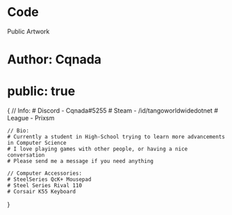 # Code
Public Artwork

# Author: Cqnada
# public: true

{
    // Info:
    # Discord - Cqnada#5255
    # Steam - /id/tangoworldwidedotnet
    # League - Prixsm
 
    // Bio:
    # Currently a student in High-School trying to learn more advancements in Computer Science
    # I love playing games with other people, or having a nice conversation
    # Please send me a message if you need anything
    
    // Computer Accessories:
    # SteelSeries QcK+ Mousepad
    # Steel Series Rival 110
    # Corsair K55 Keyboard
    
}
    
    
